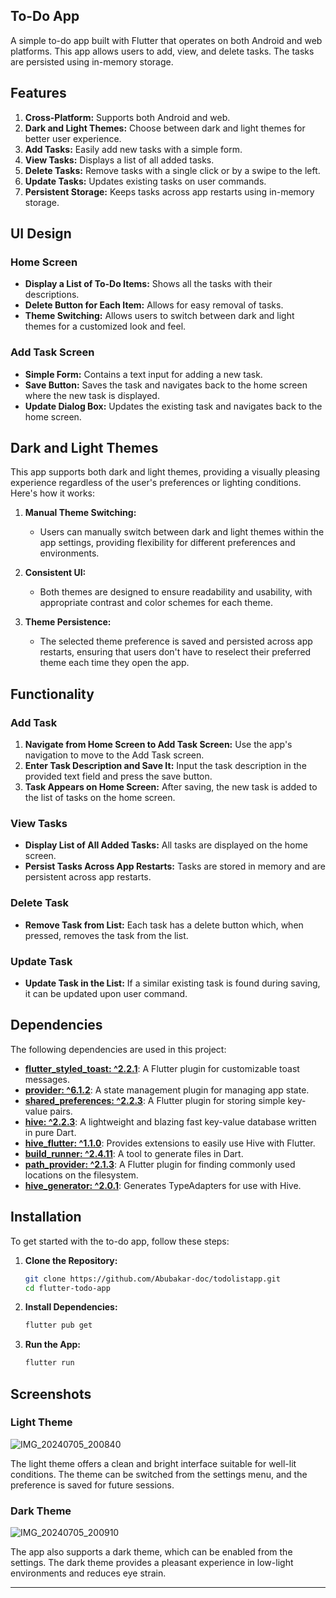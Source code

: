 ## To-Do App

A simple to-do app built with Flutter that operates on both Android and web platforms. This app allows users to add, view, and delete tasks. The tasks are persisted using in-memory storage.

## Features

1. **Cross-Platform:** Supports both Android and web.
2. **Dark and Light Themes:** Choose between dark and light themes for better user experience.
3. **Add Tasks:** Easily add new tasks with a simple form.
4. **View Tasks:** Displays a list of all added tasks.
5. **Delete Tasks:** Remove tasks with a single click or by a swipe to the left.
6. **Update Tasks:** Updates existing tasks on user commands.
7. **Persistent Storage:** Keeps tasks across app restarts using in-memory storage.

## UI Design

### Home Screen

- **Display a List of To-Do Items:** Shows all the tasks with their descriptions.
- **Delete Button for Each Item:** Allows for easy removal of tasks.
- **Theme Switching:** Allows users to switch between dark and light themes for a customized look and feel.

### Add Task Screen

- **Simple Form:** Contains a text input for adding a new task.
- **Save Button:** Saves the task and navigates back to the home screen where the new task is displayed.
- **Update Dialog Box:** Updates the existing task and navigates back to the home screen.

## Dark and Light Themes

This app supports both dark and light themes, providing a visually pleasing experience regardless of the user's preferences or lighting conditions. Here's how it works:

1. **Manual Theme Switching:**
    - Users can manually switch between dark and light themes within the app settings, providing flexibility for different preferences and environments.

2. **Consistent UI:**
    - Both themes are designed to ensure readability and usability, with appropriate contrast and color schemes for each theme.

3. **Theme Persistence:**
    - The selected theme preference is saved and persisted across app restarts, ensuring that users don't have to reselect their preferred theme each time they open the app.

## Functionality

### Add Task

1. **Navigate from Home Screen to Add Task Screen:** Use the app's navigation to move to the Add Task screen.
2. **Enter Task Description and Save It:** Input the task description in the provided text field and press the save button.
3. **Task Appears on Home Screen:** After saving, the new task is added to the list of tasks on the home screen.

### View Tasks

- **Display List of All Added Tasks:** All tasks are displayed on the home screen.
- **Persist Tasks Across App Restarts:** Tasks are stored in memory and are persistent across app restarts.

### Delete Task

- **Remove Task from List:** Each task has a delete button which, when pressed, removes the task from the list.

### Update Task

- **Update Task in the List:** If a similar existing task is found during saving, it can be updated upon user command.

## Dependencies

The following dependencies are used in this project:

- **[flutter_styled_toast: ^2.2.1](https://pub.dev/packages/flutter_styled_toast)**: A Flutter plugin for customizable toast messages.
- **[provider: ^6.1.2](https://pub.dev/packages/provider)**: A state management plugin for managing app state.
- **[shared_preferences: ^2.2.3](https://pub.dev/packages/shared_preferences)**: A Flutter plugin for storing simple key-value pairs.
- **[hive: ^2.2.3](https://pub.dev/packages/hive)**: A lightweight and blazing fast key-value database written in pure Dart.
- **[hive_flutter: ^1.1.0](https://pub.dev/packages/hive_flutter)**: Provides extensions to easily use Hive with Flutter.
- **[build_runner: ^2.4.11](https://pub.dev/packages/build_runner)**: A tool to generate files in Dart.
- **[path_provider: ^2.1.3](https://pub.dev/packages/path_provider)**: A Flutter plugin for finding commonly used locations on the filesystem.
- **[hive_generator: ^2.0.1](https://pub.dev/packages/hive_generator)**: Generates TypeAdapters for use with Hive.

## Installation

To get started with the to-do app, follow these steps:

1. **Clone the Repository:**
    ```sh
    git clone https://github.com/Abubakar-doc/todolistapp.git
    cd flutter-todo-app
    ```

2. **Install Dependencies:**
    ```sh
    flutter pub get
    ```

3. **Run the App:**
    ```sh
    flutter run
    ```

## Screenshots

### Light Theme

![IMG_20240705_200840](https://github.com/Abubakar-doc/todolistapp/assets/137390804/79dd7baa-4608-4214-affd-5a2312a361b6)



The light theme offers a clean and bright interface suitable for well-lit conditions. The theme can be switched from the settings menu, and the preference is saved for future sessions.

### Dark Theme

![IMG_20240705_200910](https://github.com/Abubakar-doc/todolistapp/assets/137390804/e094d139-b738-402b-80cd-246a3947428e)



The app also supports a dark theme, which can be enabled from the settings. The dark theme provides a pleasant experience in low-light environments and reduces eye strain.


---

